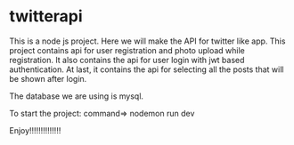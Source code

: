 # twitterapi

This is a node js project. Here we will make the API for twitter like app. This project contains api for user registration
and photo upload while registration. It also contains the api for user login with jwt based authentication. At last, it contains 
the api for selecting all the posts that will be shown after login.

The database we are using is mysql.

To start the project:
command=> nodemon run dev

Enjoy!!!!!!!!!!!!!!